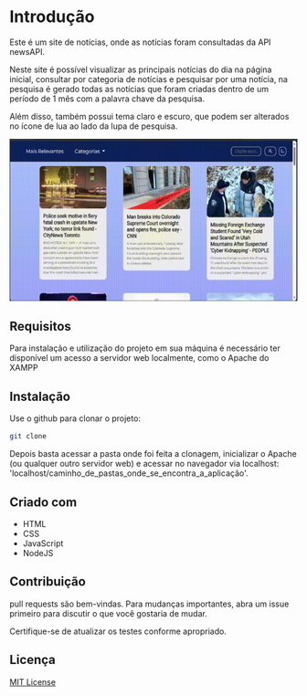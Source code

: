 # Introdução

Este é um site de notícias, onde as notícias foram consultadas da API newsAPI.

Neste site é possível visualizar as principais notícias do dia na página inicial, consultar por categoria de notícias e pesquisar por uma notícia, na pesquisa é gerado todas as notícias que foram criadas dentro de um período de 1 mês com a palavra chave da pesquisa.

Além disso, também possui tema claro e escuro, que podem ser alterados no ícone de lua ao lado da lupa de pesquisa.

![Demonstração](https://github.com/Natan200-2/newsblog/blob/master/public/demonstration.gif)

## Requisitos
Para instalação e utilização do projeto em sua máquina é necessário ter disponível um acesso a servidor web localmente, como o Apache do XAMPP

## Instalação

Use o github para clonar o projeto:

```bash
git clone
```
Depois basta acessar a pasta onde foi feita a clonagem, inicializar o Apache (ou qualquer outro servidor web) e acessar no navegador via localhost: 'localhost/caminho_de_pastas_onde_se_encontra_a_aplicação'.

## Criado com

- HTML
- CSS
- JavaScript
- NodeJS

## Contribuição

pull requests são bem-vindas. Para mudanças importantes, abra um issue primeiro
para discutir o que você gostaria de mudar.

Certifique-se de atualizar os testes conforme apropriado.

## Licença

[MIT License ](https://github.com/Natan200-2/newsblog/blob/master/LICENSE)

